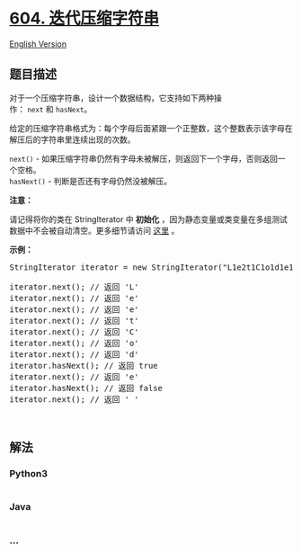 # [604. 迭代压缩字符串](https://leetcode-cn.com/problems/design-compressed-string-iterator)

[English Version](/solution/0600-0699/0604.Design%20Compressed%20String%20Iterator/README_EN.md)

## 题目描述

<!-- 这里写题目描述 -->
<p>对于一个压缩字符串，设计一个数据结构，它支持如下两种操作： <code>next</code> 和 <code>hasNext</code>。</p>

<p>给定的压缩字符串格式为：每个字母后面紧跟一个正整数，这个整数表示该字母在解压后的字符串里连续出现的次数。</p>

<p><code>next()</code> - 如果压缩字符串仍然有字母未被解压，则返回下一个字母，否则返回一个空格。<br>
<code>hasNext()</code> - 判断是否还有字母仍然没被解压。</p>

<p><strong>注意：</strong></p>

<p>请记得将你的类在 StringIterator 中 <strong>初始化</strong> ，因为静态变量或类变量在多组测试数据中不会被自动清空。更多细节请访问 <a href="http://leetcode.com/faq/#different-output">这里</a> 。</p>

<p><strong>示例：</strong></p>

<pre>StringIterator iterator = new StringIterator("L1e2t1C1o1d1e1");

iterator.next(); // 返回 'L'
iterator.next(); // 返回 'e'
iterator.next(); // 返回 'e'
iterator.next(); // 返回 't'
iterator.next(); // 返回 'C'
iterator.next(); // 返回 'o'
iterator.next(); // 返回 'd'
iterator.hasNext(); // 返回 true
iterator.next(); // 返回 'e'
iterator.hasNext(); // 返回 false
iterator.next(); // 返回 ' '
</pre>

<p> </p>

## 解法

<!-- 这里可写通用的实现逻辑 -->

<!-- tabs:start -->

### **Python3**

<!-- 这里可写当前语言的特殊实现逻辑 -->

```python

```

### **Java**

<!-- 这里可写当前语言的特殊实现逻辑 -->

```java

```

### **...**

```

```

<!-- tabs:end -->
